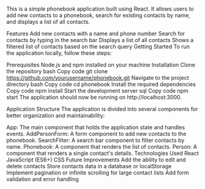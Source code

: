 This is a simple phonebook application built using React. It allows users to add new contacts to a phonebook, search for existing contacts by name, and displays a list of all contacts.

Features
Add new contacts with a name and phone number
Search for contacts by typing in the search bar
Displays a list of all contacts
Shows a filtered list of contacts based on the search query
Getting Started
To run the application locally, follow these steps:

Prerequisites
Node.js and npm installed on your machine
Installation
Clone the repository
bash
Copy code
git clone https://github.com/yourusername/phonebook.git
Navigate to the project directory
bash
Copy code
cd phonebook
Install the required dependencies
Copy code
npm install
Start the development server
sql
Copy code
npm start
The application should now be running on http://localhost:3000.

Application Structure
The application is divided into several components for better organization and maintainability:

App: The main component that holds the application state and handles events.
AddPersonForm: A form component to add new contacts to the phonebook.
SearchFilter: A search bar component to filter contacts by name.
Phonebook: A component that renders the list of contacts.
Person: A component that renders a single contact's details.
Technologies Used
React
JavaScript (ES6+)
CSS
Future Improvements
Add the ability to edit and delete contacts
Store contacts data in a database or localStorage
Implement pagination or infinite scrolling for large contact lists
Add form validation and error handling
